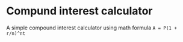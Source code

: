 # Compund interest calculator
A simple compound interest calculator using math formula `A = P(1 + r/n)^nt`
